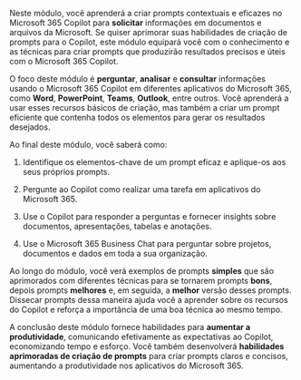 Neste módulo, você aprenderá a criar prompts contextuais e eficazes no Microsoft 365 Copilot para **solicitar** informações em documentos e arquivos da Microsoft. Se quiser aprimorar suas habilidades de criação de prompts para o Copilot, este módulo equipará você com o conhecimento e as técnicas para criar prompts que produzirão resultados precisos e úteis com o Microsoft 365 Copilot.

O foco deste módulo é **perguntar**, **analisar** e **consultar** informações usando o Microsoft 365 Copilot em diferentes aplicativos do Microsoft 365, como **Word**, **PowerPoint**, **Teams**, **Outlook**, entre outros. Você aprenderá a usar esses recursos básicos de criação, mas também a criar um prompt eficiente que contenha todos os elementos para gerar os resultados desejados.

Ao final deste módulo, você saberá como:

1. Identifique os elementos-chave de um prompt eficaz e aplique-os aos seus próprios prompts.

1. Pergunte ao Copilot como realizar uma tarefa em aplicativos do Microsoft 365.

1. Use o Copilot para responder a perguntas e fornecer insights sobre documentos, apresentações, tabelas e anotações.

1. Use o Microsoft 365 Business Chat para perguntar sobre projetos, documentos e dados em toda a sua organização.

Ao longo do módulo, você verá exemplos de prompts **simples** que são aprimorados com diferentes técnicas para se tornarem prompts **bons**, depois prompts **melhores** e, em seguida, a **melhor** versão desses prompts. Dissecar prompts dessa maneira ajuda você a aprender sobre os recursos do Copilot e reforça a importância de uma boa técnica ao mesmo tempo.

A conclusão deste módulo fornece habilidades para **aumentar a produtividade**, comunicando efetivamente as expectativas ao Copilot, economizando tempo e esforço. Você também desenvolverá **habilidades aprimoradas de criação de prompts** para criar prompts claros e concisos, aumentando a produtividade nos aplicativos do Microsoft 365.